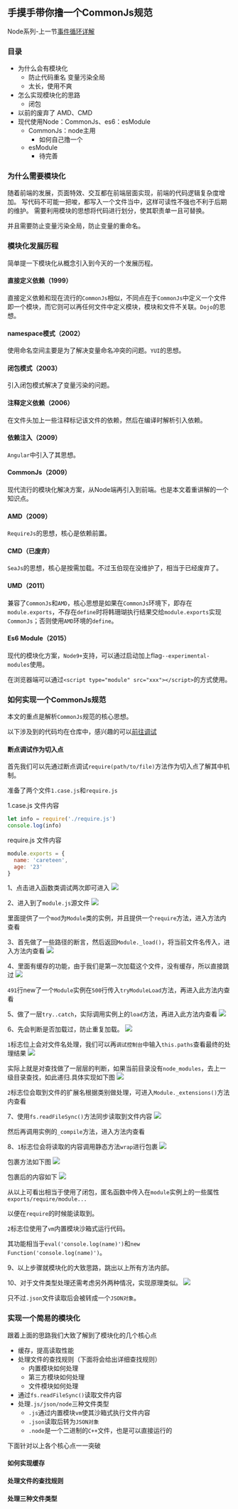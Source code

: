 ## 手摸手带你撸一个CommonJs规范

Node系列-上一节[事件循环详解](./eventLoop.md)

### 目录

- 为什么会有模块化
  - 防止代码重名 变量污染全局
  - 太长，使用不爽
- 怎么实现模块化的思路
  - 闭包
- 以前的废弃了 AMD、CMD
- 现代使用Node：CommonJs、es6：esModule
  - CommonJs：node主用
    - 如何自己撸一个
  - esModule
    - 待完善

### 为什么需要模块化

随着前端的发展，页面特效、交互都在前端层面实现，前端的代码逻辑复杂度增加。
写代码不可能一把唆，都写入一个文件当中，这样可读性不强也不利于后期的维护。
需要利用模块的思想将代码进行划分，使其职责单一且可替换。

并且需要防止变量污染全局，防止变量的重命名。

### 模块化发展历程

简单提一下模块化从概念引入到今天的一个发展历程。

#### 直接定义依赖（1999）

直接定义依赖和现在流行的`CommonJs`相似，不同点在于`CommonJs`中定义一个文件即一个模块，而它则可以再任何文件中定义模块，模块和文件不关联。`Dojo`的思想。

#### namespace模式（2002）

使用命名空间主要是为了解决变量命名冲突的问题。`YUI`的思想。

#### 闭包模式（2003）

引入闭包模式解决了变量污染的问题。

#### 注释定义依赖（2006） 

在文件头加上一些注释标记该文件的依赖，然后在编译时解析引入依赖。

#### 依赖注入（2009）

`Angular`中引入了其思想。

#### CommonJs（2009）

现代流行的模块化解决方案，从Node端再引入到前端。也是本文着重讲解的一个知识点。

#### AMD（2009）

`RequireJs`的思想，核心是依赖前置。

#### CMD（已废弃）

`SeaJs`的思想，核心是按需加载。不过玉伯现在没维护了，相当于已经废弃了。

#### UMD（2011）

兼容了`CommonJs`和`AMD`，核心思想是如果在`CommonJs`环境下，即存在`module.exports`，不存在`define`时将韩珊瑚执行结果交给`module.exports`实现`CommonJs`；否则使用`AMD`环境的`define`。

#### Es6 Module（2015）

现代的模块化方案，`Node9+`支持，可以通过启动加上flag`--experimental-modules`使用。

在浏览器端可以通过`<script type="module" src="xxx"></script>`的方式使用。

### 如何实现一个CommonJs规范

本文的重点是解析`CommonJs`规范的核心思想。

以下涉及到的代码均在仓库中，感兴趣的可以[前往调试](./module)

#### 断点调试作为切入点

首先我们可以先通过断点调试`require(path/to/file)`方法作为切入点了解其中机制。

准备了两个文件`1.case.js`和`require.js`

1.case.js 文件内容
```js
let info = require('./require.js')
console.log(info)
```
require.js 文件内容
```js
module.exports = {
  name: 'careteen',
  age: '23'
}
```
1、点击进入函数类调试两次即可进入
![](./assets/module-debug-1.png)

2、进入到了`module.js`源文件
![](./assets/module-debug-2.png)

里面提供了一个`mod`为`Module`类的实例，并且提供一个`require`方法，进入方法内查看

3、首先做了一些路径的断言，然后返回`Module._load()`，将当前文件名传入，进入方法内查看
![](./assets/module-debug-3.png)

4、里面有缓存的功能，由于我们是第一次加载这个文件，没有缓存，所以直接跳过
![](./assets/module-debug-4.png)

`491`行new了一个`Module`实例在`500`行传入`tryModuleLoad`方法，再进入此方法内查看

5、做了一层`try..catch`，实际调用实例上的`load`方法，再进入此方法内查看
![](./assets/module-debug-5.png)

6、先会判断是否加载过，防止重复加载。
![](./assets/module-debug-6.png)

`1`标志位上会对文件名处理，我们可以再`调试控制台`中输入`this.paths`查看最终的处理结果
![](./assets/module-debug-7.png)

实际上就是对查找做了一层层的判断，如果当前目录没有`node_modules`，去上一级目录查找，如此递归.具体实现如下图
![](./assets/module-debug-7-1.png)

`2`标志位会取到文件的扩展名根据类别做处理，可进入`Module._extensions()`方法内查看

7、使用`fs.readFileSync()`方法同步读取到文件内容
![](./assets/module-debug-8.png)

然后再调用实例的`_compile`方法，进入方法内查看

8、`1`标志位会将读取的内容调用静态方法`wrap`进行包裹
![](./assets/module-debug-9.png)

包裹方法如下图
![](./assets/module-debug-9-1.png)

包裹后的内容如下
![](./assets/module-debug-9-2.png)

从以上可看出相当于使用了闭包，匿名函数中传入在`module`实例上的一些属性`exports/require/module...`

以便在`require`的时候能读取到。

`2`标志位使用了`vm`内置模块沙箱式运行代码。

其功能相当于`eval('console.log(name)')`和`new Function('console.log(name)')`。

9、以上步骤就模块化的大致思路，跳出以上所有方法内部。

10、对于文件类型处理还需考虑另外两种情况，实现原理类似。
![](./assets/module-debug-10.png)

只不过`.json`文件读取后会被转成一个`JSON对象`。

### 实现一个简易的模块化

跟着上面的思路我们大致了解到了模块化的几个核心点

- 缓存，提高读取性能
- 处理文件的查找规则（下面将会给出详细查找规则）
  - 内置模块如何处理
  - 第三方模块如何处理
  - 文件模块如何处理
- 通过`fs.readFileSync()`读取文件内容
- 处理`.js/json/node`三种文件类型
  - `.js`通过内置模块`vm`使其沙箱式执行文件内容
  - `.json`读取后转为`JSON对象`
  - `.node`是一个二进制的`C++`文件，也是可以直接运行的

下面针对以上各个核心点一一突破

#### 如何实现缓存

#### 处理文件的查找规则


#### 处理三种文件类型

